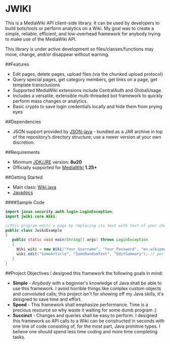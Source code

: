 JWIKI
=========

This is a MediaWiki API client-side library.  It can be used by developers to build bots/tools or perform analytics on a Wiki.  My goal was to create a simple, reliable, efficient, and low-overhead framework for anybody trying to make use of the MediaWiki API.

This library is under active development so files/classes/functions may move, change, and/or disappear without warning.

##Features

* Edit pages, delete pages, upload files (via the chunked upload protocol)
* Query special pages, get category members, get links on a page, get template transclusions
* Supported MediaWiki extensions include CentralAuth and GlobalUsage.
* Includes a versatile, extensible multi-threaded bot framework to quickly perform mass changes or analytics.
* Basic crypto to save login credentials locally and hide them from prying eyes

##Dependencies
* JSON support provided by [JSON-java](https://github.com/douglascrockford/JSON-java) - bundled as a JAR archive in top of the repository’s directory structure; use a newer version at your own discretion.

##Requirements
* Minimum [JDK/JRE](http://www.oracle.com/technetwork/java/javase/downloads/jdk8-downloads-2133151.html) version: **8u20**
* Officially supported for [MediaWiki](https://www.mediawiki.org/wiki/MediaWiki) **1.25+**

##Getting Started
* Main class: [Wiki.java](https://github.com/fastily/jwiki/blob/master/src/jwiki/core/Wiki.java)
* [Javadocs](http://fastily.github.io/jwiki/docs/jwiki/)

####Sample Code
```java
import javax.security.auth.login.LoginException;
import jwiki.core.Wiki;

//This program edits a page by replacing its text with text of your choosing.
public class JwikiExample
{
   public static void main(String[] args) throws LoginException
   {
     Wiki wiki = new Wiki("Your_Username", "Your_Password", "en.wikipedia.org"); // login
     wiki.edit("SomeArticle", "SomeRandomText", "EditSummary"); // perform action
   }
}
```

##Project Objectives
I designed this framework the following goals in mind:

* **Simple** - _Anybody_ with a beginner's knowledge of Java shall be able to use this framework.  I avoid horrible things like complex custom objects and convoluted calls; this project isn't for showing off my Java skills, it's designed to save time and effort.
* **Speed** - This framework shall emphasize performance.  Time is a precious resource so why waste it waiting for some dumb program :)
* **Succinct** - Changes and queries shall be easy to perform.  I designed this framework so API calls to a Wiki can be constructed in seconds with one line of code consisting of, for the most part, Java primitive types.  I believe one should spend less time coding and more time completing tasks.